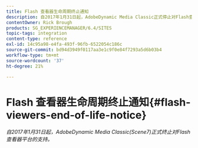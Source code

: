 ```yaml
---
title: Flash 查看器生命周期终止通知
description: 自2017年1月31日起，AdobeDynamic Media Classic正式停止对Flash查看器平台的支持。
contentOwner: Rick Brough
products: SG_EXPERIENCEMANAGER/6.4/SITES
topic-tags: integration
content-type: reference
exl-id: 14c95a98-e4fa-493f-96fb-6522054c186c
source-git-commit: bd94d3949f0117aa3e1c9f0e84f7293a5d6b03b4
workflow-type: tm+mt
source-wordcount: '37'
ht-degree: 21%

---
```


# Flash 查看器生命周期终止通知{#flash-viewers-end-of-life-notice}

*自2017年1月31日起，AdobeDynamic Media Classic(Scene7)正式终止对Flash查看器平台的支持。*

<!-- *For more information about this important change, see the following FAQ website:*

[https://docs.adobe.com/content/docs/en/aem/6-1/administer/integration/marketing-cloud/scene7/flash-eol.html](https://docs.adobe.com/content/docs/en/aem/6-1/administer/integration/marketing-cloud/scene7/flash-eol.html). -->
